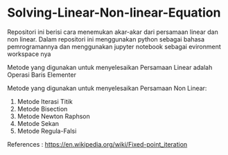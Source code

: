 # Solving-Linear-Non-linear-Equation
Repositori ini berisi cara menemukan akar-akar dari persamaan linear dan non linear. Dalam repositori ini menggunakan python sebagai bahasa pemrogramannya dan menggunakan jupyter notebook sebagai evironment workspace nya

Metode yang digunakan untuk menyelesaikan Persamaan Linear adalah Operasi Baris Elementer

Metode yang digunakan untuk menyelesaikan Persamaan Non Linear:
1. Metode Iterasi Titik
2. Metode Bisection
3. Metode Newton Raphson
4. Metode Sekan
5. Metode Regula-Falsi

References :
https://en.wikipedia.org/wiki/Fixed-point_iteration
